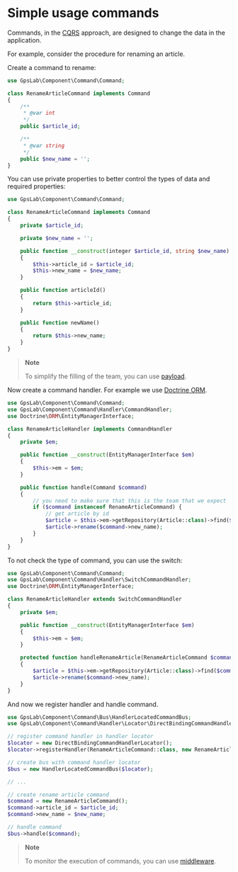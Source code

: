 # Simple usage commands

Commands, in the [CQRS](https://martinfowler.com/bliki/CQRS.html) approach, are designed to change the data in the
application.

For example, consider the procedure for renaming an article.

Create a command to rename:

```php
use GpsLab\Component\Command\Command;

class RenameArticleCommand implements Command
{
    /**
     * @var int
     */
    public $article_id;

    /**
     * @var string
     */
    public $new_name = '';
}
```

You can use private properties to better control the types of data and required properties:

```php
use GpsLab\Component\Command\Command;

class RenameArticleCommand implements Command
{
    private $article_id;

    private $new_name = '';

    public function __construct(integer $article_id, string $new_name)
    {
        $this->article_id = $article_id;
        $this->new_name = $new_name;
    }

    public function articleId()
    {
        return $this->article_id;
    }

    public function newName()
    {
        return $this->new_name;
    }
}
```

> **Note**
>
> To simplify the filling of the team, you can use [payload](https://github.com/gpslab/payload).

Now create a command handler. For example we use [Doctrine ORM](https://github.com/doctrine/doctrine2).

```php
use GpsLab\Component\Command\Command;
use GpsLab\Component\Command\Handler\CommandHandler;
use Doctrine\ORM\EntityManagerInterface;

class RenameArticleHandler implements CommandHandler
{
    private $em;

    public function __construct(EntityManagerInterface $em)
    {
        $this->em = $em;
    }

    public function handle(Command $command)
    {
        // you need to make sure that this is the team that we expect
        if ($command instanceof RenameArticleCommand) {
            // get article by id
            $article = $this->em->getRepository(Article::class)->find($command->article_id);
            $article->rename($command->new_name);
        }
    }
}
```

To not check the type of command, you can use the switch:

```php
use GpsLab\Component\Command\Command;
use GpsLab\Component\Command\Handler\SwitchCommandHandler;
use Doctrine\ORM\EntityManagerInterface;

class RenameArticleHandler extends SwitchCommandHandler
{
    private $em;

    public function __construct(EntityManagerInterface $em)
    {
        $this->em = $em;
    }

    protected function handleRenameArticle(RenameArticleCommand $command)
    {
        $article = $this->em->getRepository(Article::class)->find($command->article_id);
        $article->rename($command->new_name);
    }
}
```

And now we register handler and handle command.

```php
use GpsLab\Component\Command\Bus\HandlerLocatedCommandBus;
use GpsLab\Component\Command\Handler\Locator\DirectBindingCommandHandlerLocator;

// register command handler in handler locator
$locator = new DirectBindingCommandHandlerLocator();
$locator->registerHandler(RenameArticleCommand::class, new RenameArticleHandler($em));

// create bus with command handler locator
$bus = new HandlerLocatedCommandBus($locator);

// ...

// create rename article command
$command = new RenameArticleCommand();
$command->article_id = $article_id;
$command->new_name = $new_name;

// handle command
$bus->handle($command);
```

> **Note**
>
> To monitor the execution of commands, you can use [middleware](https://github.com/gpslab/middleware).

